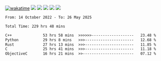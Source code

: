 [![wakatime](https://wakatime.com/badge/user/368879df-dc38-4b1a-86c4-8a2054a0e074.svg)](https://wakatime.com/@368879df-dc38-4b1a-86c4-8a2054a0e074)
<img src="https://img.shields.io/badge/Windows-0078D6?style=flat&logo=Windows&logoColor=white">
<img src="https://img.shields.io/badge/IntelliJ_IDEA-000000.svg?style=flat&logo=IntelliJ-IDEA&logoColor=white">
<img src="https://img.shields.io/badge/CLion-000000.svg?style=flat&logo=CLion&logoColor=white">
<img src="https://img.shields.io/badge/Visual_Studio_Code-007ACC?style=flat&logo=Visual-Studio-Code&logoColor=white">
<img src="https://img.shields.io/badge/Discord-5865F2?label=kano42&style=flat&logo=discord&logoColor=white">
<br>


<!--START_SECTION:waka-->

```txt
From: 14 October 2022 - To: 26 May 2025

Total Time: 229 hrs 48 mins

C++              53 hrs 58 mins  >>>>>>-------------------   23.48 %
Python           29 hrs 8 mins   >>>----------------------   12.68 %
Rust             27 hrs 13 mins  >>>----------------------   11.85 %
C                25 hrs 41 mins  >>>----------------------   11.18 %
ObjectiveC       16 hrs 21 mins  >>-----------------------   07.12 %
```

<!--END_SECTION:waka-->
